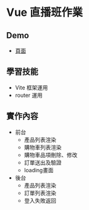 # Vue 直播班作業

## Demo
* [頁面](https://iamamberhh.github.io/demo_vite/#/)

## 學習技能
* Vite 框架運用
* router 運用

## 實作內容
* 前台
    * 產品列表渲染
    * 購物車列表渲染
    * 購物車品項刪除、修改
    * 訂單送出及驗證
    * loading畫面
* 後台
    * 產品列表渲染
    * 訂單列表渲染
    * 登入失敗返回
    